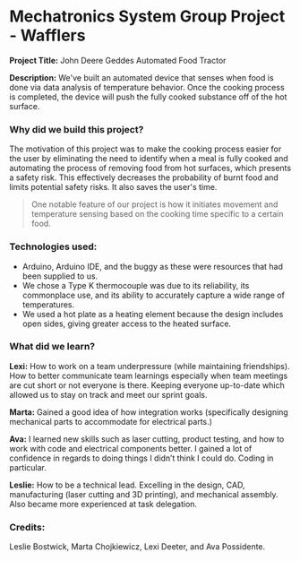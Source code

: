 # Mechatronics System Group Project - Wafflers
**Project Title:** John Deere Geddes Automated Food Tractor

**Description:** We've built an automated device that senses when food is done via data analysis of temperature behavior. 
Once the cooking process is completed, the device will push the fully cooked substance off of the hot surface. 

### Why did we build this project?

The motivation of this project was to make the cooking process easier for the user by eliminating the need to 
identify when a meal is fully cooked and automating the process of removing food from hot surfaces, 
which presents a safety risk. This effectively decreases the probability of burnt food and 
limits potential safety risks. It also saves the user's time.

> One notable feature of our project is how it initiates movement and temperature sensing based on 
the cooking time specific to a certain food.

### Technologies used:
* Arduino, Arduino IDE, and the buggy as these were resources that had been supplied to us. 
* We chose a Type K thermocouple was due to its reliability, its commonplace use, and its ability to accurately capture a wide range of temperatures.
* We used a hot plate as a heating element because the design includes open sides, giving greater access to the heated surface.

### What did we learn?

**Lexi:** How to work on a team underpressure (while maintaining friendships). 
How to better communicate team learnings especially when team meetings are cut short or not everyone is there. 
Keeping everyone up-to-date which allowed us to stay on track and meet our sprint goals.

**Marta:** Gained a good idea of how integration works (specifically designing mechanical parts to accommodate for electrical parts.)

**Ava:** I learned new skills such as laser cutting, product testing, and how to work with code and electrical components better. 
I gained a lot of confidence in regards to doing things I didn’t think I could do. Coding in particular.

**Leslie:** How to be a technical lead. Excelling in the design, CAD, manufacturing (laser cutting and 3D printing), 
and mechanical assembly. Also became more experienced at task delegation.

### Credits:
Leslie Bostwick, Marta Chojkiewicz, Lexi Deeter, and Ava Possidente.
